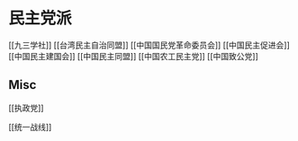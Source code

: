 # 民主党派

[[九三学社]]
[[台湾民主自治同盟]]
[[中国国民党革命委员会]]
[[中国民主促进会]]
[[中国民主建国会]]
[[中国民主同盟]]
[[中国农工民主党]]
[[中国致公党]]

## Misc

[[执政党]]

[[统一战线]]



